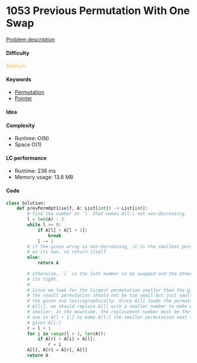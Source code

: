1053 Previous Permutation With One Swap
=======================
[Problem description](https://leetcode.com/problems/previous-permutation-with-one-swap/)

#### Difficulty
<span style="color:#FABC60">Medium</span>

#### Keywords
- [Permutation](../categories/permutation.md)
- [Pointer](../categories/pointer.md)

#### Idea


#### Complexity
- Runtime: O(N)
- Space O(1)

#### LC performance
- Runtime: 236 ms
- Memory usage: 13.8 MB

#### Code
```python
class Solution:
    def prevPermOpt1(self, A: List[int]) -> List[int]:
        # find the number at `l` that makes A[l:] not non-decreasing
        l = len(A) - 2
        while l >= 0:
            if A[l] > A[l + 1]:
                break
            l -= 1
        # if the given array is non-decreasing, it is the smallest permutation 
        # on its own, so return itself
        else:
            return A
        
        # otherwise, `l` is the left number to be swapped and the other is on 
        # its right.
        # 
        # Since we look for the largest permutation smaller than the given one, 
        # the result permutation should not be too small but just smaller than 
        # the given one lexicographically. Since A[l] leads the permutation of 
        # A[l:], we should replace A[l] with a smaller number to make A[l:] 
        # smaller. In the meantime, the replacement number must be the largest 
        # one in A[l + 1:] to make A[l:] the smaller permutation next to the 
        # given A[l:]
        r = l + 1
        for i in range(l + 1, len(A)):
            if A[r] < A[i] < A[l]:
                r = i
        A[l], A[r] = A[r], A[l]
        return A
```